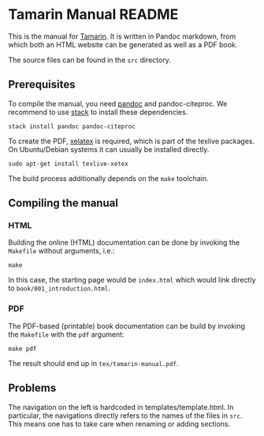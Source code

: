 # Tamarin Manual README

This is the manual for
[Tamarin](https://github.com/tamarin-prover/tamarin-prover). It is written in
Pandoc markdown, from which both an HTML website can be generated as well as a
PDF book.

The source files can be found in the `src` directory.


## Prerequisites

To compile the manual, you need [pandoc](http://pandoc.org) and pandoc-citeproc.
We recommend to use [stack](www.haskellstack.org/) to install these dependencies.

    stack install pandoc pandoc-citeproc

To create the PDF, [xelatex](http://xetex.sourceforge.net/) is required,
which is part of the texlive packages. On Ubuntu/Debian systems it can
usually be installed directly.

    sudo apt-get install texlive-xetex

The build process additionally depends on the `make` toolchain.


## Compiling the manual

### HTML

Building the online (HTML) documentation can be done by invoking the `Makefile`
without arguments, i.e.:

    make

In this case, the starting page would be `index.html` which would link directly
to `book/001_introduction.html`.

### PDF

The PDF-based (printable) book documentation can be build by invoking the
`Makefile` with the `pdf` argument:

    make pdf

The result should end up in `tex/tamarin-manual.pdf`.


## Problems

The navigation on the left is hardcoded in templates/template.html. In
particular, the navigations directly refers to the names of the files in `src`.
This means one has to take care when renaming or adding sections.

